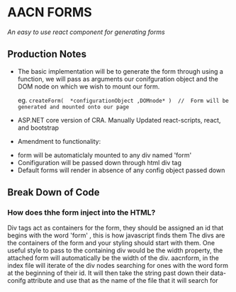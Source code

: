 # AACN FORMS 

_An easy to use react component for generating forms_


## Production Notes 

+ The basic implementation will be to generate the form through using a function,  we will pass as arguments our conifguration object and the DOM node on which we wish to mount our form.

    eg.
       ```createForm(  *configurationObject ,DOMnode* )  //  Form will be generated and mounted onto our page ```

+ ASP.NET core version of CRA. Manually Updated react-scripts, react, and bootstrap
+ Amendment to functionality:
- form will be automaticlaly mounted to any div named 'form'   
- Conifiguration will be passed down through html div tag 
- Default forms will render in absence of any config object passed down


## Break Down of Code

### How does thhe form inject into the HTML?

Div tags act as containers for the form, they should be assigned an id that begins with the word 'form' , this is how javascript finds them 
The divs are the containers of the form and your styling should start with them.
 One useful style to pass to the containing div would be the width property, the attached form will automatically be the width of the div.
aacnform, in the index file will iterate of the div nodes searching for ones with the word form at the beginning of their id. It will then take the string past down 
their data-conifg attribute and use that as the name of the file that it will search for  








